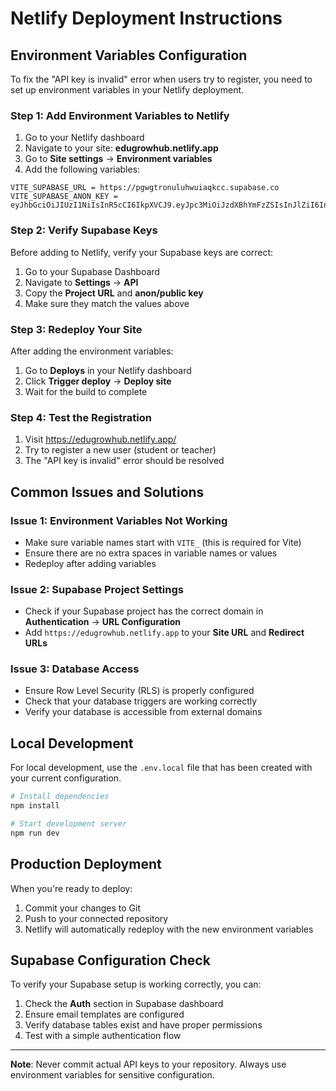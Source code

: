 # Netlify Deployment Instructions

## Environment Variables Configuration

To fix the "API key is invalid" error when users try to register, you need to set up environment variables in your Netlify deployment.

### Step 1: Add Environment Variables to Netlify

1. Go to your Netlify dashboard
2. Navigate to your site: **edugrowhub.netlify.app**
3. Go to **Site settings** → **Environment variables**
4. Add the following variables:

```
VITE_SUPABASE_URL = https://pgwgtronuluhwuiaqkcc.supabase.co
VITE_SUPABASE_ANON_KEY = eyJhbGciOiJIUzI1NiIsInR5cCI6IkpXVCJ9.eyJpc3MiOiJzdXBhYmFzZSIsInJlZiI6InBnd2d0cm9udWx1aHd1aWFxa2NjIiwicm9sZSI6ImFub24iLCJpYXQiOjE3NTAxOTUxMzQsImV4cCI6MjA2NTc3MTEzNH0.hhxmy4IiSVS0R_ZwnjN75Too4MqLVFYkxhfew39z0Mk
```

### Step 2: Verify Supabase Keys

Before adding to Netlify, verify your Supabase keys are correct:

1. Go to your Supabase Dashboard
2. Navigate to **Settings** → **API**
3. Copy the **Project URL** and **anon/public key**
4. Make sure they match the values above

### Step 3: Redeploy Your Site

After adding the environment variables:
1. Go to **Deploys** in your Netlify dashboard
2. Click **Trigger deploy** → **Deploy site**
3. Wait for the build to complete

### Step 4: Test the Registration

1. Visit https://edugrowhub.netlify.app/
2. Try to register a new user (student or teacher)
3. The "API key is invalid" error should be resolved

## Common Issues and Solutions

### Issue 1: Environment Variables Not Working
- Make sure variable names start with `VITE_` (this is required for Vite)
- Ensure there are no extra spaces in variable names or values
- Redeploy after adding variables

### Issue 2: Supabase Project Settings
- Check if your Supabase project has the correct domain in **Authentication** → **URL Configuration**
- Add `https://edugrowhub.netlify.app` to your **Site URL** and **Redirect URLs**

### Issue 3: Database Access
- Ensure Row Level Security (RLS) is properly configured
- Check that your database triggers are working correctly
- Verify your database is accessible from external domains

## Local Development

For local development, use the `.env.local` file that has been created with your current configuration.

```bash
# Install dependencies
npm install

# Start development server
npm run dev
```

## Production Deployment

When you're ready to deploy:

1. Commit your changes to Git
2. Push to your connected repository
3. Netlify will automatically redeploy with the new environment variables

## Supabase Configuration Check

To verify your Supabase setup is working correctly, you can:

1. Check the **Auth** section in Supabase dashboard
2. Ensure email templates are configured
3. Verify database tables exist and have proper permissions
4. Test with a simple authentication flow

---

**Note**: Never commit actual API keys to your repository. Always use environment variables for sensitive configuration.
